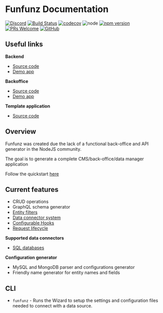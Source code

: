 # Funfunz Documentation

[![Discord][discord-badge]][discord]
[![Build Status][actions-badge]][actions]
[![codecov][codecov-badge]][codecov]
![node][node]
[![npm version][npm-badge]][npm]
[![PRs Welcome][prs-badge]][prs]
[![GitHub][license-badge]][license]

## Useful links

**Backend**
- [Source code](https://github.com/Funfunz/funfunz)
- [Demo app](https://funfunz.herokuapp.com/)

**Backoffice**
- [Source code](https://github.com/funfunz/backoffice)
- [Demo app](https://funfunz.github.io/backoffice/)

**Template application**
- [Source code](https://github.com/Funfunz/funfunz-template)

## Overview

Funfunz was created due the lack of a functional back-office and API generator in the NodeJS community.

The goal is to generate a complete CMS/back-office/data manager application

Follow the quickstart [here](usage/quickstart.md)

## Current features
- CRUD operations
- GraphQL schema generator
- [Entity filters](usage/filters.md)
- [Data connector system](usage/dataConnectors/main.md)
- [Configurable Hooks](usage/hooks.md)
- [Request lifecycle](usage/hooks.md)

**Supported data connectors**
- [SQL databases](usage/dataConnectors/sql.md)

**Configuration generator**
- MySQL and MongoDB parser and configurations generator
- Friendly name generator for entity names and fields

## CLI

* `funfunz` - Runs the Wizard to setup the settings and configuration files needed to connect with a data source.

[discord-badge]: https://img.shields.io/discord/774439225520554004?logo=discord
[discord]: https://discord.gg/HwZ7zMJKwg

[actions-badge]: https://github.com/funfunz/funfunz/workflows/Node.js%20CI/badge.svg
[actions]: https://github.com/Funfunz/funfunz/actions

[codecov-badge]: https://codecov.io/gh/Funfunz/funfunz/branch/master/graph/badge.svg
[codecov]: https://codecov.io/gh/Funfunz/funfunz

[node]: https://img.shields.io/node/v/funfunz.svg

[npm-badge]: https://badge.fury.io/js/funfunz.svg
[npm]: https://badge.fury.io/js/funfunz

[prs-badge]: https://img.shields.io/badge/PRs-welcome-brightgreen.svg
[prs]: http://makeapullrequest.com

[license-badge]: https://img.shields.io/github/license/JWebCoder/funfunz.svg
[license]: https://github.com/JWebCoder/funfunz/blob/master/LICENSE